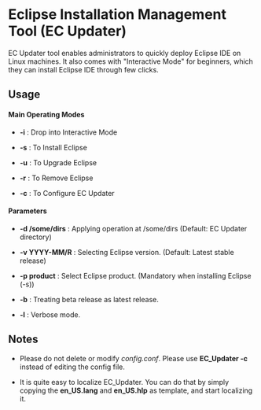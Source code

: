 # Eclipse Installation Management Tool (EC Updater)



EC Updater tool enables administrators to quickly deploy Eclipse IDE on Linux machines. It also comes with "Interactive Mode" for beginners, which they can install Eclipse IDE through few clicks.



## Usage

#### Main Operating Modes

- **-i** : Drop into Interactive Mode

- **-s** : To Install Eclipse

- **-u** : To Upgrade Eclipse

- **-r** : To Remove Eclipse

- **-c** : To Configure EC Updater

#### Parameters

- **-d /some/dirs** : Applying operation at /some/dirs (Default: EC Updater directory)

- **-v YYYY-MM/R** : Selecting Eclipse version. (Default: Latest stable release)

- **-p product** : Select Eclipse product. (Mandatory when installing Eclipse (-s))

- **-b** : Treating beta release as latest release.

- **-l** : Verbose mode.



## Notes

- Please do not delete or modify <i>config.conf</i>. Please use **EC_Updater -c** instead of editing the config file.

- It is quite easy to localize EC_Updater. You can do that by simply copying the **en_US.lang** and **en_US.hlp** as template, and start localizing it.

 
